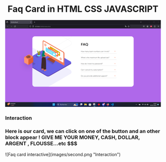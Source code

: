 <h1 align="center">Faq Card in HTML CSS JAVASCRIPT</h1>

![Faq card](images/first.png "The Faq Card")

### Interaction

<h3>Here is our card, we can click on one of the button and an other block appear !
GIVE ME YOUR MONEY, CASH, DOLLAR, ARGENT , FLOUSSE...etc $$$
</h3>
![Faq card interactive](images/second.png "Interaction")


